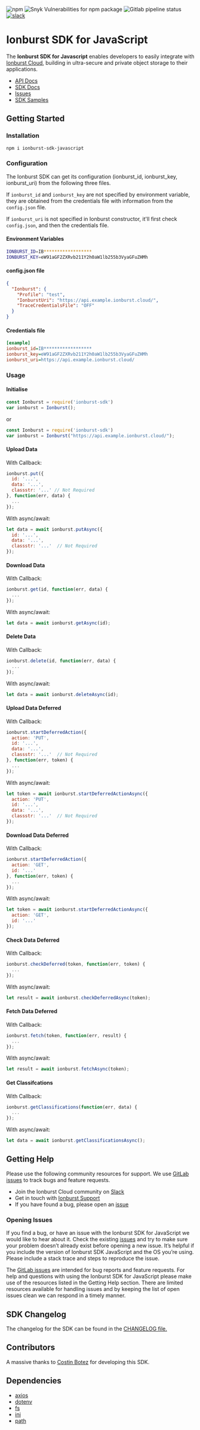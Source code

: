 ![npm](https://img.shields.io/npm/v/ionburst-sdk-javascript?color=fb6a26&style=flat-square)
![Snyk Vulnerabilities for npm package](https://img.shields.io/snyk/vulnerabilities/npm/ionburst-sdk-javascript?color=fb6a26&style=flat-square)
![Gitlab pipeline status](https://img.shields.io/gitlab/pipeline/ionburst/ionburst-sdk-javascript/main?color=fb6a26&style=flat-square)
[![slack](https://img.shields.io/badge/Slack-4A154B?style=flat-square&logo=slack&logoColor=white)](https://join.slack.com/t/ionburst-cloud/shared_invite/zt-panjkslf-Z5DOpU1OOeNPkXgklD~Cpg)

# Ionburst SDK for JavaScript 

The **Ionburst SDK for Javascript** enables developers to easily integrate with [Ionburst Cloud][ionburst-cloud], building in ultra-secure and private object storage to their applications.

* [API Docs][docs-api]
* [SDK Docs][sdk-website]
* [Issues][sdk-issues]
* [SDK Samples](https://ionburst.cloud/docs/sdk/nodejs)

## Getting Started

### Installation

```sh
npm i ionburst-sdk-javascript
```

### Configuration

The Ionburst SDK can get its configuration (ionburst_id, ionburst_key, ionburst_uri) from the following three files.

If `ionburst_id` and `ionburst_key` are not specified by environment variable, they are obtained from the credentials file with information from the `config.json` file.

If `ionburst_uri` is not specified in Ionburst constructor, it'll first check `config.json`, and then the credentials file.

#### Environment Variables

```sh
IONBURST_ID=IB******************
IONBURST_KEY=eW91aGF2ZXRvb211Y2h0aW1lb255b3VyaGFuZHMh
```

#### config.json file

```json
{
  "Ionburst": {
    "Profile": "test",
    "IonburstUri": "https://api.example.ionburst.cloud/",
    "TraceCredentialsFile": "OFF"
  }
}
```

#### Credentials file

```ini
[example]
ionburst_id=IB******************
ionburst_key=eW91aGF2ZXRvb211Y2h0aW1lb255b3VyaGFuZHMh
ionburst_uri=https://api.example.ionburst.cloud/
```

### Usage

#### Initialise

```javascript
const Ionburst = require('ionburst-sdk')
var ionburst = Ionburst();
```

or

```javascript
const Ionburst = require('ionburst-sdk')
var ionburst = Ionburst("https://api.example.ionburst.cloud/");
```

#### Upload Data

With Callback:

```javascript
ionburst.put({
  id: '...',
  data: '...',
  classstr: '...' // Not Required
}, function(err, data) {
  ...
});
```

With async/await:

```javascript
let data = await ionburst.putAsync({
  id: '...',
  data: '...',
  classstr: '...'  // Not Required
});
```

#### Download Data

With Callback:

```javascript
ionburst.get(id, function(err, data) {
  ...
});
```

With async/await:

```javascript
let data = await ionburst.getAsync(id);
```

#### Delete Data

With Callback:

```javascript
ionburst.delete(id, function(err, data) {
  ...
});
```

With async/await:

```javascript
let data = await ionburst.deleteAsync(id);
```

#### Upload Data Deferred

With Callback:

```javascript
ionburst.startDeferredAction({
  action: 'PUT',
  id: '...',
  data: '...',
  classstr: '...'  // Not Required
}, function(err, token) {
  ...
});
```

With async/await:

```javascript
let token = await ionburst.startDeferredActionAsync({
  action: 'PUT',
  id: '...',
  data: '...',
  classstr: '...'  // Not Required
});
```

#### Download Data Deferred

With Callback:

```javascript
ionburst.startDeferredAction({
  action: 'GET',
  id: '...'
}, function(err, token) {
  ...
});
```

With async/await:

```javascript
let token = await ionburst.startDeferredActionAsync({
  action: 'GET',
  id: '...'
});
```

#### Check Data Deferred

With Callback:

```javascript
ionburst.checkDeferred(token, function(err, token) {
  ...
});

```

With async/await:

```javascript
let result = await ionburst.checkDeferredAsync(token);
```

#### Fetch Data Deferred

With Callback:

```javascript
ionburst.fetch(token, function(err, result) {
  ...
});
```

With async/await:

```javascript
let result = await ionburst.fetchAsync(token);
```

#### Get Classifcations

With Callback:

```javascript
ionburst.getClassifications(function(err, data) {
  ...
});
```

With async/await:

```javascript
let data = await ionburst.getClassificationsAsync();
```

## Getting Help

Please use the following community resources for support. We use [GitLab issues][sdk-issues] to track bugs and feature requests.

* Join the Ionburst Cloud community on [Slack](https://join.slack.com/t/ionburst-cloud/shared_invite/zt-panjkslf-Z5DOpU1OOeNPkXgklD~Cpg)
* Get in touch with [Ionburst Support](https://ionburst.cloud/contact)
* If you have found a bug, please open an [issue][sdk-issues]

### Opening Issues

If you find a bug, or have an issue with the Ionburst SDK for JavaScript we would like to hear about it. Check the existing [issues][sdk-issues] and try to make sure your problem doesn’t already exist before opening a new issue. It’s helpful if you include the version of Ionburst SDK JavaScript and the OS you’re using. Please include a stack trace and steps to reproduce the issue.

The [GitLab issues][sdk-issues] are intended for bug reports and feature requests. For help and questions with using the Ionburst SDK for JavaScript please make use of the resources listed in the Getting Help section. There are limited resources available for handling issues and by keeping the list of open issues clean we can respond in a timely manner.

## SDK Changelog

The changelog for the SDK can be found in the [CHANGELOG file.](CHANGELOG.md)

## Contributors

A massive thanks to [Costin Botez](https://github.com/costibotez) for developing this SDK.

## Dependencies

* [axios](https://www.npmjs.com/package/axios)
* [dotenv](https://www.npmjs.com/package/dotenv)
* [fs](https://www.npmjs.com/package/fs)
* [ini](https://www.npmjs.com/package/ini)
* [path](https://www.npmjs.com/package/path)

[ionburst]: https://ionburst.io
[ionburst-cloud]: https://ionburst.cloud
[sdk-website]: https://ionburst.cloud/docs/sdk/
[sdk-source]: https://gitlab.com/ionburst/ionburst-sdk-javascript
[sdk-issues]: https://gitlab.com/ionburst/ionburst-sdk-javascript/issues
[sdk-license]: https://gitlab.com/ionburst/ionburst-sdk-javascript/-/blob/main/LICENSE
[docs-api]: https://ionburst.cloud/docs/api/
